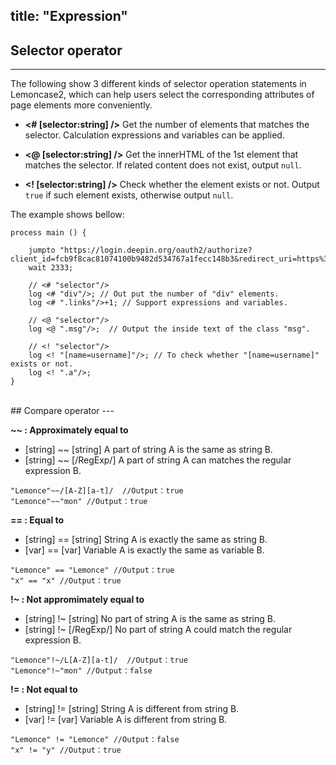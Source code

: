title: "Expression"
---

## Selector operator
---

The following show 3 different kinds of selector operation statements in Lemoncase2, which can help users select the corresponding attributes of  page elements more conveniently.

- **<# [selector:string] />** 
Get the number of elements that matches the selector. Calculation expressions and variables can be applied.

- **<@ [selector:string] />** 
Get the innerHTML of the 1st element that matches the selector. If related content does not exist, output `null`.

- **<! [selector:string] />** 
Check whether the element exists or not. Output `true` if such element exists, otherwise output `null`.

The example shows bellow:

```
process main () {

	jumpto "https://login.deepin.org/oauth2/authorize?client_id=fcb9f8cac81074100b9482d534767a1fecc148b3&redirect_uri=https%3A%2F%2Faccount.deepin.org%2Flogin&response_type=code&scope=base%2Cuser%3Aread%2Cuser%3Aedit%2Cprofile%3Aread%2Cprofile%3Aedit";
	wait 2333;
	
	// <# "selector"/>
	log <# "div"/>; // Out put the number of "div" elements.
	log <# ".links"/>+1; // Support expressions and variables.
	
	// <@ "selector"/>
	log <@ ".msg"/>;  // Output the inside text of the class "msg".
	
	// <! "selector"/>
	log <! "[name=username]"/>; // To check whether "[name=username]" exists or not.
	log <! ".a"/>;
}
```

<br/>
## Compare operator
---

**~~ : Approximately equal to**

- [string] ~~ [string] A part of string A is the same as string B.<br>
- [string] ~~ [/RegExp/] A part of string A can matches the regular expression B.<br>

`"Lemonce"~~/[A-Z][a-t]/  //Output：true`<br>
`"Lemonce"~~"mon" //Output：true`

**== : Equal to**

- [string] == [string] String A is exactly the same as string B.<br>
- [var] == [var] Variable A is exactly the same as variable B.<br>

`"Lemonce" == "Lemonce" //Output：true`<br>
`"x" == "x" //Output：true`

**!~ : Not appromimately equal to**

- [string] !~ [string] No part of string A is the same as string B.<br>
- [string] !~ [/RegExp/] No part of string A could match the regular expression B.<br>

`"Lemonce"!~/L[A-Z][a-t]/  //Output：true`<br>
`"Lemonce"!~"mon" //Output：false`

**!= : Not equal to**

- [string] != [string] String A is different from string B.<br>
- [var] != [var] Variable A is different from string B.<br>

`"Lemonce" != "Lemonce" //Output：false`<br>
`"x" != "y" //Output：true`


